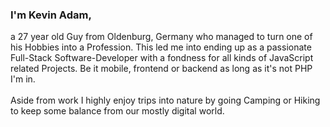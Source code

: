 ### I'm Kevin Adam, 
a 27 year old Guy from Oldenburg, Germany who managed to turn one of his Hobbies into a Profession.
This led me into ending up as a passionate Full-Stack Software-Developer with a fondness for all kinds of JavaScript related Projects. Be it mobile, frontend or backend as long as it's not PHP I'm in.
\
\
Aside from work I highly enjoy trips into nature by going Camping or Hiking to keep some balance from our mostly digital world.